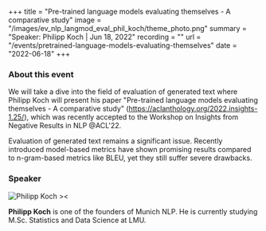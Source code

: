 +++
title = "Pre-trained language models evaluating themselves - A comparative study"
image = "/images/ev_nlp_langmod_eval_phil_koch/theme_photo.png"
summary = "Speaker: Philipp Koch | Jun 18, 2022"
recording = ""
url = "/events/pretrained-language-models-evaluating-themselves"
date = "2022-06-18"
+++

<!--more-->

### About this event

We will take a dive into the field of evaluation of generated text where Philipp Koch will present his paper "Pre-trained language models evaluating themselves - A comparative study" (https://aclanthology.org/2022.insights-1.25/), which was recently accepted to the Workshop on Insights from Negative Results in NLP @ACL'22.

Evaluation of generated text remains a significant issue. Recently introduced model-based metrics have shown promising results compared to n-gram-based metrics like BLEU, yet they still suffer severe drawbacks.

### Speaker

![Philipp Koch ><](/images/ev_nlp_langmod_eval_phil_koch/philipp-koch.jpg)

**Philipp Koch** is one of the founders of Munich NLP. He is currently studying M.Sc. Statistics and Data Science at LMU.
